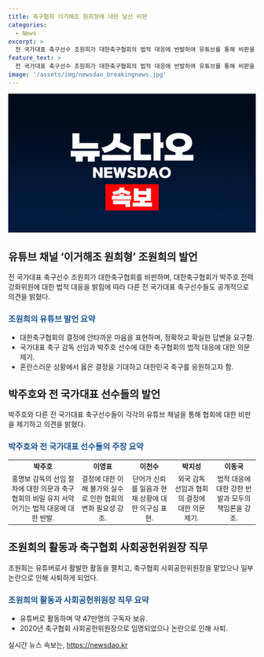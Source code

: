 ```yaml
---
title: 축구협회 이거해조 원희형에 대한 날선 비판
categories:
  - News
excerpt: >
  전 국가대표 축구선수 조원희가 대한축구협회의 법적 대응에 반발하여 유튜브를 통해 비판을 퍼뜨렸다. 다수의 전 국가대표 축구선수들도 동참하여 협회를 저격했는데, 박주호 전력강화위원의 법적 대응을 둘러싼 논란이 큰 이슈로 떠오르고 있다. 이에 대한 축구협회의 결정과 세부 사정에 대해 논란이 계속되고 있는 가운데, 다수의 전 국가대표 축구선수들은 협회의 결정을 비판하는 발언을 펼치고 있다. 이에 대한 관심이 커지고 있으며, 조원희를 비롯한 선수들의 발언은 축구 팬들 사이에서 큰 파장을 일으키고 있다.
feature_text: >
  전 국가대표 축구선수 조원희가 대한축구협회의 법적 대응에 반발하여 유튜브를 통해 비판을 퍼뜨렸다. 다수의 전 국가대표 축구선수들도 동참하여 협회를 저격했는데, 박주호 전력강화위원의 법적 대응을 둘러싼 논란이 큰 이슈로 떠오르고 있다. 이에 대한 축구협회의 결정과 세부 사정에 대해 논란이 계속되고 있는 가운데, 다수의 전 국가대표 축구선수들은 협회의 결정을 비판하는 발언을 펼치고 있다. 이에 대한 관심이 커지고 있으며, 조원희를 비롯한 선수들의 발언은 축구 팬들 사이에서 큰 파장을 일으키고 있다.
image: '/assets/img/newsdao_breakingnews.jpg'
---
```


<p><img src="/assets/img/newsdao_breakingnews.jpg" alt="koreaapp 속보" /></p>

<h2 data-ke-size="size26">유튜브 채널 ‘이거해조 원희형’ 조원희의 발언</h2>

<p data-ke-size="size16">전 국가대표 축구선수 조원희가 대한축구협회를 비판하며, 대한축구협회가 박주호 전력강화위원에 대한 법적 대응을 밝힘에 따라 다른 전 국가대표 축구선수들도 공개적으로 의견을 밝혔다.</p>

<h3><b><span style="color: #1a5490;">조원희의 유튜브 발언 요약</span></b></h3>

<ul>
<li>대한축구협회의 결정에 안타까운 마음을 표현하며, 정확하고 확실한 답변을 요구함.</li>
<li>국가대표 축구 감독 선임과 박주호 선수에 대한 축구협회의 법적 대응에 대한 의문 제기.</li>
<li>혼란스러운 상황에서 옳은 결정을 기대하고 대한민국 축구를 응원하고자 함.</li>
</ul>

<h2 data-ke-size="size26">박주호와 전 국가대표 선수들의 발언</h2>

<p data-ke-size="size16">박주호와 다른 전 국가대표 축구선수들이 각각의 유튜브 채널을 통해 협회에 대한 비판을 제기하고 의견을 밝혔다.</p>

<h3><b><span style="color: #1a5490;">박주호와 전 국가대표 선수들의 주장 요약</span></b></h3>

<table>
  <tr>
    <td style="text-align: center; height: 17px;"><b>박주호</b></td>
    <td style="text-align: center; height: 17px;"><b>이영표</b></td>
    <td style="text-align: center; height: 17px;"><b>이천수</b></td>
    <td style="text-align: center; height: 17px;"><b>박지성</b></td>
    <td style="text-align: center; height: 17px;"><b>이동국</b></td>
  </tr>
  <tr>
    <td style="text-align: center; height: 17px;">홍명보 감독의 선임 절차에 대한 의문과 축구협회의 비밀 유지 서약 어기는 법적 대응에 대한 반발.</td>
    <td style="text-align: center; height: 17px;">결정에 대한 이해 불가와 실수로 인한 협회의 변화 필요성 강조.</td>
    <td style="text-align: center; height: 17px;">단어가 신뢰를 잃음과 현재 상황에 대한 의구심 표현.</td>
    <td style="text-align: center; height: 17px;">외국 감독 선임과 협회의 결정에 대한 의문 제기.</td>
    <td style="text-align: center; height: 17px;">법적 대응에 대한 강한 반발과 모두의 책임론을 강조.</td>
  </tr>
</table>

<h2 data-ke-size="size26">조원희의 활동과 축구협회 사회공헌위원장 직무</h2>

<p data-ke-size="size16">조원희는 유튜버로서 활발한 활동을 펼치고, 축구협회 사회공헌위원장을 맡았으나 일부 논란으로 인해 사퇴하게 되었다.</p>

<h3><b><span style="color: #1a5490;">조원희의 활동과 사회공헌위원장 직무 요약</span></b></h3>

<ul>
<li>유튜버로 활동하며 약 47만명의 구독자 보유.</li>
<li>2020년 축구협회 사회공헌위원장으로 임명되었으나 논란으로 인해 사퇴.</li>
</ul>
실시간 뉴스 속보는, <a href="https://newsdao.kr" rel="dofollow">https://newsdao.kr</a>


